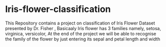 # Iris-flower-classification
This Repository contains a project on classification of Iris Flower Dataset presented by Dr. Fisher , Basicaaly Iris flower has 3 families namely, setosa, virginica, versicolor, At the end of the project we will be able to recognise the family of the flower by just entering its sepal and petal length and width 
